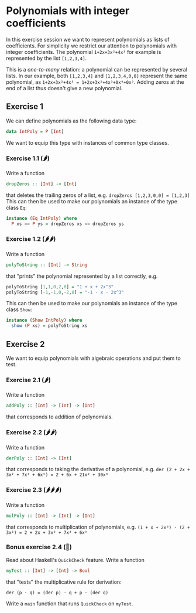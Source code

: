 # Polynomials with integer coefficients

In this exercise session we want to represent polynomials as
lists of coefficients. For simplicity we restrict our attention
to polynomials with integer coefficients. The polynomial
`1+2x+3x²+4x³` for example is represented by the list `[1,2,3,4]`.

This is a *one-to-many* relation: a polynomial can be represented by several lists.
In our example, both `[1,2,3,4]` and `[1,2,3,4,0,0]` represent the same polynomial, as
`1+2x+3x²+4x³ = 1+2x+3x²+4x³+0x⁴+0x⁵`. Adding zeros at the end of a list thus doesn't
give a new polynomial.


## Exercise 1

We can define polynomials as the following data type:

```haskell
data IntPoly = P [Int]
```

We want to equip this type with instances of common type classes.

### Exercise 1.1 (🌶)

Write a function

```haskell
dropZeros :: [Int] -> [Int]
```

that deletes the trailing zeros of a list, e.g. `dropZeros [1,2,3,0,0] = [1,2,3]`
This can then be used to make our polynomials an instance of the type class `Eq`:

```haskell
instance (Eq IntPoly) where
  P xs == P ys = dropZeros xs == dropZeros ys
```
### Exercise 1.2 (🌶🌶)

Write a function

```haskell
polyToString :: [Int] -> String
```

that "prints" the polynomial represented by a list correctly, e.g.

```haskell
polyToString [1,1,0,2,0] = "1 + x + 2x^3"
polyToString [-1,-1,0,-2,0] = "-1 - x - 2x^3"
```

This can then be used to make our polynomials an instance of the type class `Show`:

```haskell
instance (Show IntPoly) where
  show (P xs) = polyToString xs
```


## Exercise 2

We want to equip polynomials with algebraic operations and put them to test.

### Exercise 2.1 (🌶)

Write a function

```haskell
addPoly :: [Int] -> [Int] -> [Int]
```

that corresponds to addition of polynomials.

### Exercise 2.2 (🌶🌶)

Write a function

```haskell
derPoly :: [Int] -> [Int]
```

that corresponds to taking the derivative of a polynomial, e.g.
`der (2 + 2x + 3x² + 7x³ + 6x⁵) = 2 + 6x + 21x² + 30x⁴`

### Exercise 2.3 (🌶🌶🌶)

Write a function

```haskell
mulPoly :: [Int] -> [Int] -> [Int]
```

that corresponds to multiplication of polynomials, e.g.
`(1 + x + 2x³) · (2 + 3x²) = 2 + 2x + 3x² + 7x³ + 6x⁵`

### Bonus exercise 2.4 (💫)

Read about Haskell's `QuickCheck` feature. Write a function

```haskell
myTest :: [Int] -> [Int] -> Bool
```

that "tests" the multiplicative rule for derivation:

```
der (p · q) = (der p) · q + p · (der q)
```

Write a  `main` function that runs `QuickCheck` on `myTest`.
